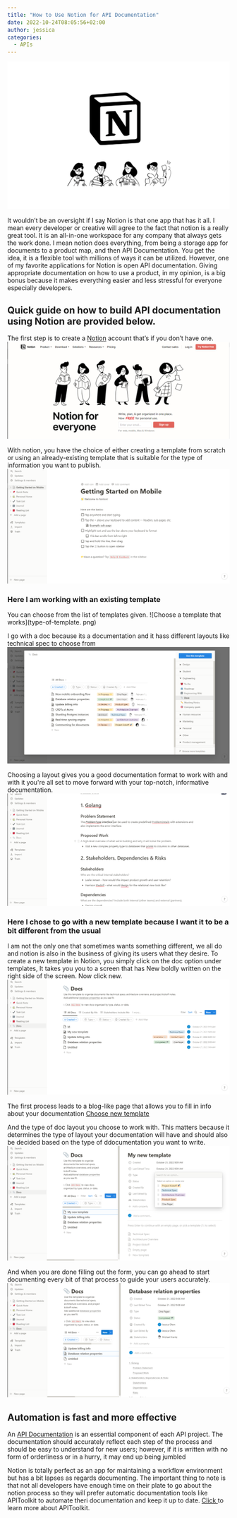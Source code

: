 ```yaml
---
title: "How to Use Notion for API Documentation"
date: 2022-10-24T08:05:56+02:00
author: jessica
categories: 
  - APIs
---
```


![Notion logo](notionlogo.png)

It wouldn’t be an oversight if I say Notion is that one app that has it all. I mean every developer or creative will agree to the fact that notion is a really great tool. It is an all-in-one workspace for any company that always gets the work done. I mean notion does everything, from being a storage app for documents to a product map, and then API Documentation. You get the idea, it is a flexible tool with millions of ways it can be utilized. However, one of my favorite applications for Notion is open API documentation. Giving appropriate documentation on how to use a product, in my opinion, is a big bonus because it makes everything easier and less stressful for everyone especially developers. 

## Quick guide on how to build API documentation using Notion are provided below.
The first step is to create a [Notion](https://www.notion.so/personal) account that’s if you don’t have one.
![Notion home page](notionhomepage.png)

With notion, you have the choice of either creating a template from scratch or using an already-existing template that is suitable for the type of information you want to publish.
![Getting started](gettingstarted.png)

### Here I am working with an existing template
You can choose from the list of templates given.
![Choose a template that works](type-of-template. png)

I go with a doc because its a documentation and it hass different layouts like technical spec to choose from
![Choose a doc template](choosing-template.png)

Choosing a layout gives you a good documentation format to work with and with it you're all set to move forward with your top-notch, informative documentation.
![Ready to document](ready-to-document.png)

### Here I chose to go with a new template because I want it to be a bit different from the usual
I am not the only one that sometimes wants something different, we all do and notion is also in the business of giving its users what they desire. 
To create a new template in Notion, you simply click on the doc option under templates, It takes you you to a screen that has New boldly written on the right side of the screen. Now click new.
![Create a new template](new-template.png)

The first process leads to a blog-like page that allows you to fill in info about your documentation 
[Choose new template](choosing-a-new-template.png)

And the type of doc layout you choose to work with. This matters because it determines the type of layout your documentation will have and should also be decided based on the type of ddocumentation you want to write.
![Type of new template](type-of-new-template.png)

And when you are done filling out the form, you can go ahead to start documenting every bit of that process to guide your users accurately.
![New work ready](create-new-template.png)

## Automation is fast and more effective
An [API Documentation](../top-8-api-documentation-tools-for-developers) is an essential component of each API project. The documentation should accurately reflect each step of the process and should be easy to understand for new users; however, if it is written with no form of orderliness or in a hurry, it may end up being jumbled

Notion is totally perfect as an app for maintaining a workflow environment but has a bit lapses as regards documenting. The important thing to note is that not all developers have enough time on their plate to go about the notion process so they will prefer automatic documentation tools like APIToolkit to automate theri documentation and keep it up to date. [Click ](../updates-october-2022) to learn more about APIToolkit.

